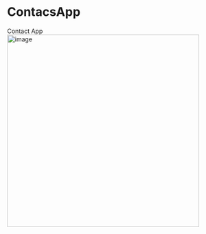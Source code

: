 # ContacsApp
Contact App
<img width="447" alt="image" src="https://user-images.githubusercontent.com/60823864/236703226-e8e5ee1c-b869-4a5f-b60a-6589fecdb07d.png">
